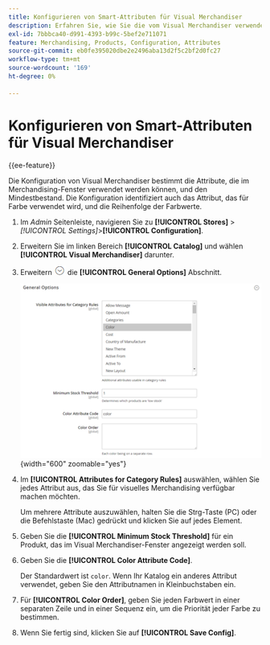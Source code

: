 ```yaml
---
title: Konfigurieren von Smart-Attributen für Visual Merchandiser
description: Erfahren Sie, wie Sie die vom Visual Merchandiser verwendeten Smart-Attribute konfigurieren.
exl-id: 7bbbca40-d991-4393-b99c-5bef2e711071
feature: Merchandising, Products, Configuration, Attributes
source-git-commit: eb0fe395020dbe2e2496aba13d2f5c2bf2d0fc27
workflow-type: tm+mt
source-wordcount: '169'
ht-degree: 0%

---
```


# Konfigurieren von Smart-Attributen für Visual Merchandiser

{{ee-feature}}

Die Konfiguration von Visual Merchandiser bestimmt die Attribute, die im Merchandising-Fenster verwendet werden können, und den Mindestbestand. Die Konfiguration identifiziert auch das Attribut, das für Farbe verwendet wird, und die Reihenfolge der Farbwerte.

1. Im _Admin_ Seitenleiste, navigieren Sie zu **[!UICONTROL Stores]** > _[!UICONTROL Settings]_>**[!UICONTROL Configuration]**.

1. Erweitern Sie im linken Bereich **[!UICONTROL Catalog]** und wählen **[!UICONTROL Visual Merchandiser]** darunter.

1. Erweitern ![Erweiterungsauswahl](../assets/icon-display-expand.png) die **[!UICONTROL General Options]** Abschnitt.

   ![Katalogkonfiguration - visueller Merchandiser](../configuration-reference/catalog/assets/catalog-visual-merchandiser-general-options.png){width="600" zoomable="yes"}

1. Im **[!UICONTROL Attributes for Category Rules]** auswählen, wählen Sie jedes Attribut aus, das Sie für visuelles Merchandising verfügbar machen möchten.

   Um mehrere Attribute auszuwählen, halten Sie die Strg-Taste (PC) oder die Befehlstaste (Mac) gedrückt und klicken Sie auf jedes Element.

1. Geben Sie die **[!UICONTROL Minimum Stock Threshold]** für ein Produkt, das im Visual Merchandiser-Fenster angezeigt werden soll.

1. Geben Sie die **[!UICONTROL Color Attribute Code]**.

   Der Standardwert ist `color`. Wenn Ihr Katalog ein anderes Attribut verwendet, geben Sie den Attributnamen in Kleinbuchstaben ein.

1. Für **[!UICONTROL Color Order]**, geben Sie jeden Farbwert in einer separaten Zeile und in einer Sequenz ein, um die Priorität jeder Farbe zu bestimmen.

1. Wenn Sie fertig sind, klicken Sie auf **[!UICONTROL Save Config]**.
